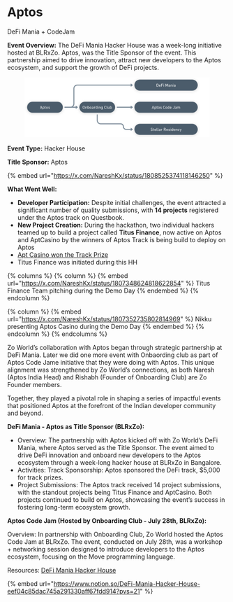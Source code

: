# Aptos

DeFi Mania + CodeJam

**Event Overview:** The DeFi Mania Hacker House was a week-long initiative hosted at BLRxZo. Aptos, was the Title Sponsor of the event. This partnership aimed to drive innovation, attract new developers to the Aptos ecosystem, and support the growth of DeFi projects.

<figure><img src="../.gitbook/assets/image (2) (1) (1).png" alt=""><figcaption></figcaption></figure>

**Event Type:** Hacker House

**Title Sponsor:** Aptos

{% embed url="https://x.com/NareshKx/status/1808525374118146250" %}

**What Went Well:**

* **Developer Participation:** Despite initial challenges, the event attracted a significant number of quality submissions, with **14 projects** registered under the Aptos track on Questbook.
* **New Project Creation:** During the hackathon, two individual hackers teamed up to build a project called **Titus Finance**, now active on Aptos and AptCasino by the winners of Aptos Track is being build to deploy on Aptos
* [Apt Casino won the Track Prize](https://zo.questbook.app/dashboard/?grantId=66506b03c1ee73f92cb0eecb\&chainId=10\&proposalId=6676998b64b75d39d0f3ad3a\&isRenderingProposalBody=true)&#x20;
* Titus Finance was initiated during this HH

{% columns %}
{% column %}
{% embed url="https://x.com/NareshKx/status/1807348624818622854" %}
Titus Finance Team pitching during the Demo Day
{% endembed %}
{% endcolumn %}

{% column %}
{% embed url="https://x.com/NareshKx/status/1807352735802814969" %}
Nikku presenting Aptos Casino during the Demo Day
{% endembed %}
{% endcolumn %}
{% endcolumns %}

Zo World’s collaboration with Aptos began through strategic partnership at DeFi Mania. Later we did one more event with Onbaording club as part of Aptos Code Jame initiative that they were doing with Aptos. This unique alignment was strengthened by Zo World’s connections, as both Naresh (Aptos India Head) and Rishabh (Founder of Onboarding Club) are Zo Founder members.

Together, they played a pivotal role in shaping a series of impactful events that positioned Aptos at the forefront of the Indian developer community and beyond.

**DeFi Mania - Aptos as Title Sponsor (BLRxZo):**

* Overview: The partnership with Aptos kicked off with Zo World’s DeFi Mania, where Aptos served as the Title Sponsor. The event aimed to drive DeFi innovation and onboard new developers to the Aptos ecosystem through a week-long hacker house at BLRxZo in Bangalore.
* Activities: Track Sponsorship: Aptos sponsored the DeFi track, $5,000 for track prizes.
* Project Submissions: The Aptos track received 14 project submissions, with the standout projects being Titus Finance and AptCasino. Both projects continued to build on Aptos, showcasing the event’s success in fostering long-term ecosystem growth.

**Aptos Code Jam (Hosted by Onboarding Club - July 28th, BLRxZo):**

Overview: In partnership with Onboarding Club, Zo World hosted the Aptos Code Jam at BLRxZo. The event, conducted on July 28th, was a workshop + networking session designed to introduce developers to the Aptos ecosystem, focusing on the Move programming language.



Resources: [DeFi Mania Hacker House](https://www.notion.so/DeFi-Mania-Hacker-House-eef04c85dac745a291330aff67fdd914?pvs=21)

{% embed url="https://www.notion.so/DeFi-Mania-Hacker-House-eef04c85dac745a291330aff67fdd914?pvs=21" %}

